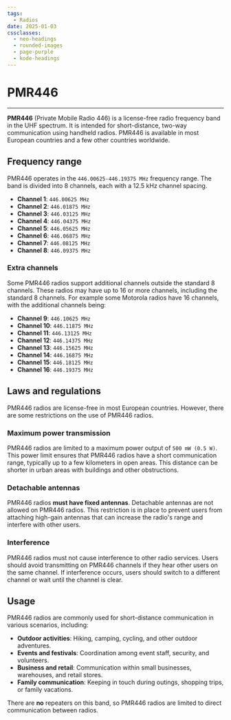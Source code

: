 ```yaml
---
tags:
  - Radios
date: 2025-01-03
cssclasses:
  - neo-headings
  - rounded-images
  - page-purple
  - kode-headings
---
```

# PMR446

***

**PMR446** (Private Mobile Radio 446) is a license-free radio frequency band in the UHF spectrum. It is intended for short-distance, two-way communication using handheld radios. PMR446 is available in most European countries and a few other countries worldwide.

## Frequency range

PMR446 operates in the `446.00625-446.19375 MHz` frequency range. The band is divided into 8 channels, each with a 12.5 kHz channel spacing.

- **Channel 1**: `446.00625 MHz`
- **Channel 2**: `446.01875 MHz`
- **Channel 3**: `446.03125 MHz`
- **Channel 4**: `446.04375 MHz`
- **Channel 5**: `446.05625 MHz`
- **Channel 6**: `446.06875 MHz`
- **Channel 7**: `446.08125 MHz`
- **Channel 8**: `446.09375 MHz`

### Extra channels

Some PMR446 radios support additional channels outside the standard 8 channels. These radios may have up to 16 or more channels, including the standard 8 channels. For example some Motorola radios have 16 channels, with the additional channels being:

- **Channel 9**: `446.10625 MHz`
- **Channel 10**: `446.11875 MHz`
- **Channel 11**: `446.13125 MHz`
- **Channel 12**: `446.14375 MHz`
- **Channel 13**: `446.15625 MHz`
- **Channel 14**: `446.16875 MHz`
- **Channel 15**: `446.18125 MHz`
- **Channel 16**: `446.19375 MHz`

## Laws and regulations

PMR446 radios are license-free in most European countries. However, there are some restrictions on the use of PMR446 radios.

### Maximum power transmission

PMR446 radios are limited to a maximum power output of `500 mW (0.5 W)`. This power limit ensures that PMR446 radios have a short communication range, typically up to a few kilometers in open areas. This distance can be shorter in urban areas with buildings and other obstructions.

### Detachable antennas

PMR446 radios **must have fixed antennas**. Detachable antennas are not allowed on PMR446 radios. This restriction is in place to prevent users from attaching high-gain antennas that can increase the radio's range and interfere with other users.

### Interference

PMR446 radios must not cause interference to other radio services. Users should avoid transmitting on PMR446 channels if they hear other users on the same channel. If interference occurs, users should switch to a different channel or wait until the channel is clear.

## Usage

PMR446 radios are commonly used for short-distance communication in various scenarios, including:

- **Outdoor activities**: Hiking, camping, cycling, and other outdoor adventures.
- **Events and festivals**: Coordination among event staff, security, and volunteers.
- **Business and retail**: Communication within small businesses, warehouses, and retail stores.
- **Family communication**: Keeping in touch during outings, shopping trips, or family vacations.

There are **no** repeaters on this band, so PMR446 radios are limited to direct communication between radios.